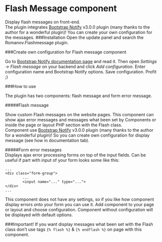 # Flash Message component
Display flash messages on front-end.  
The plugin integrates  [Bootstrap Notify](http://bootstrap-notify.remabledesigns.com)  v3.0.0 plugin (many thanks to the author for a wonderful plugin)! You can create your own configuration for the messages.
###Installation
Open the update panel and search the Romanov.Flashmessage plugin.

###Create own configuration for Flash message component  

Go to [Bootstrap Notify documentation page](http://bootstrap-notify.remabledesigns.com) and read it. Then open *Settings -> Flash message* on your backend and click *Add configuration*. Enter configuration name and  Bootstrap Notify options. Save configuration. Profit ;)  

###How to use  

The plugin has two components: flash message and form error message.

#####Flash message  

Show custom Flash messages on the website pages. This component can show ajax error messages and messages what been set by Components or inside the page or layout PHP section with the Flash class.  
Component use [Bootstrap Notify](http://bootstrap-notify.remabledesigns.com)  v3.0.0 plugin (many thanks to the author for a wonderful plugin)! So you can create own configuration for display message (see how in documentation tab).

#####Form error messages  
Displays ajax error processing forms on top of the input fields. Can be useful if part with input of your form looks some like this:
~~~
...
<div class="form-group">
        ...
        <input name="..." type="...">
</div>
...
~~~
This component does not have any settings, so if you like how component display errors onto your form you can use it.
Add component to your page or layout and choose configuration. Component without configuration will be displayed with default options.

###Important!
If you want display messages what been set with the Flash class don't use tags `{% flash %}` & `{% endflash %}` on page with this component.
